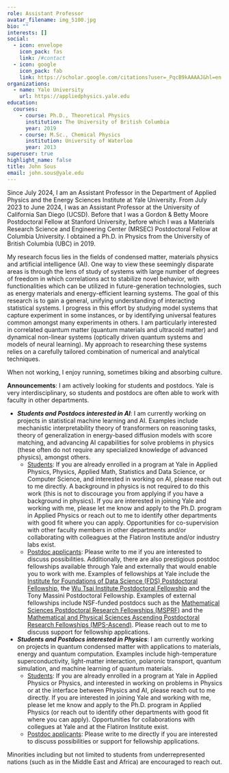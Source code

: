 ```yaml
---
role: Assistant Professor
avatar_filename: img_5100.jpg
bio: ""
interests: []
social:
  - icon: envelope
    icon_pack: fas
    link: /#contact
  - icon: google
    icon_pack: fab
    link: https://scholar.google.com/citations?user=_PqcB9kAAAAJ&hl=en
organizations:
  - name: Yale University
    url: https://appliedphysics.yale.edu
education:
  courses:
    - course: Ph.D., Theoretical Physics
      institution: The University of British Columbia
      year: 2019
    - course: M.Sc., Chemical Physics
      institution: University of Waterloo
      year: 2013
superuser: true
highlight_name: false
title: John Sous
email: john.sous@yale.edu
---
```

Since July 2024, I am an Assistant Professor in the Department of Applied Physics and the Energy Sciences Institute at Yale University. From July 2023 to June 2024, I was an Assistant Professor at the University of California San Diego (UCSD). Before that I was a Gordon & Betty Moore Postdoctoral Fellow at Stanford University, before which I was a Materials Research Science and Engineering Center (MRSEC) Postdoctoral Fellow at Columbia University. I obtained a Ph.D. in Physics from the University of British Columbia (UBC) in 2019.

My research focus lies in the fields of condensed matter, materials physics and artificial intelligence (AI).  One way to view these seemingly disparate areas is through the lens of study of systems with large number of degrees of freedom in which correlations act to stabilize novel behavior, with functionalities which can be utilized in future-generation technologies, such as energy materials and energy-efficient learning systems.  The goal of this research is to gain a general, unifying understanding of interacting statistical systems.  I progress in this effort by studying model systems that capture experiment in some instances, or by identifying universal features common amongst many experiments in others. I am particularly interested in correlated quantum matter (quantum materials and ultracold matter) and dynamical non-linear systems (optically driven quantum systems and models of neural learning).  My approach to researching these systems relies on a carefully tailored combination of numerical and analytical techniques.

When not working, I enjoy running, sometimes biking and absorbing culture.

**Announcements**: I am actively looking for students and postdocs. Yale is very interdisciplinary, so students and postdocs are often able to work with faculty in other departments.
- ***Students and Postdocs interested in AI***:  I am currently working on projects in statistical machine learning and AI.  Examples include mechanistic interpretability theory of transformers on reasoning tasks, theory of generalization in energy-based diffusion models with score matching, and advancing AI capabilities for solve problems in physics (these often do not require any specialized knowledge of advanced physics), amongst others.
    -  <u>Students</u>: If you are already enrolled in a program at Yale in Applied Physics, Physics, Applied Math, Statistics and Data Science, or Computer Science, and interested in working on AI, please reach out to me directly. A background in physics is not required to do this work (this is not to discourage you from applying if you have a background in physics). If you are interested in joining Yale and working with me, please let me know and apply to the Ph.D. program in Applied Physics or reach out to me to identify other departments with good fit where you can apply. Opportunities for co-supervision with other faculty members in other departments and/or collaborating with colleagues at the Flatiron Institute and/or industry labs exist.
    - <u>Postdoc applicants</u>: Please write to me if you are interested to discuss possibilities. Additionally, there are also prestigious postdoc fellowships available through Yale and externally that would enable you to work with me. Examples of fellowships at Yale include the [Institute for Foundations of Data Science (FDS) Postdoctoral Fellowship](https://fds.yale.edu), the [ Wu Tsai Institute Postdoctoral Fellowship](https://wti.yale.edu/initiatives/postdoctoral) and the Tony Massini Postdoctoral Fellowship.  Examples of external fellowships include NSF-funded postdocs such as the [Mathematical Sciences Postdoctoral Research Fellowships (MSPRF)](https://new.nsf.gov/funding/opportunities/msprf-mathematical-sciences-postdoctoral-research-fellowships) and the [Mathematical and Physical Sciences Ascending Postdoctoral Research Fellowships (MPS-Ascend)](https://new.nsf.gov/funding/opportunities/mps-ascend-mathematical-physical-sciences-ascending-postdoctoral). Please reach out to me to discuss support for fellowship applications.
- ***Students and Postdocs interested in Physics***:  I am currently working on projects in quantum condensed matter with applications to materials, energy and quantum computation. Examples include high-temperature superconductivity, light-matter interaction, polaronic transport, quantum simulation, and machine learning of quantum materials.
    - <u>Students</u>: If you are already enrolled in a program at Yale in Applied Physics or Physics, and interested in working on problems in Physics or at the interface between Physics and AI, please reach out to me directly. If you are interested in joining Yale and working with me, please let me know and apply to the Ph.D. program in Applied Physics (or reach out to identify other departments with good fit where you can apply). Opportunities for collaborations with collegues at Yale and at the Flatiron Institute exist.
    - <u>Postdoc applicants</u>: Please write to me directly if you are interested to discuss possibilities or support for fellowship applications.

Minorities including but not limited to students from underrepresented nations (such as in the Middle East and Africa) are encouraged to reach out.

